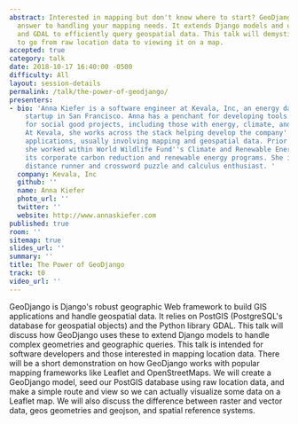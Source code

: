 ```yaml
---
abstract: Interested in mapping but don't know where to start? GeoDjango is Django's
  answer to handling your mapping needs. It extends Django models and uses PostGIS
  and GDAL to efficiently query geospatial data. This talk will demystify using GeoDjango
  to go from raw location data to viewing it on a map.
accepted: true
category: talk
date: 2018-10-17 16:40:00 -0500
difficulty: All
layout: session-details
permalink: /talk/the-power-of-geodjango/
presenters:
- bio: 'Anna Kiefer is a software engineer at Kevala, Inc, an energy data and analytics
    startup in San Francisco. Anna has a penchant for developing tools and methodologies
    for social good projects, including those with energy, climate, and health impacts.
    At Kevala, she works across the stack helping develop the company''s Django web
    applications, usually involving mapping and geospatial data. Prior to Kevala,
    she worked within World Wildlife Fund''s Climate and Renewable Energy team growing
    its corporate carbon reduction and renewable energy programs. She is an avid long
    distance runner and crossword puzzle and calculus enthusiast. '
  company: Kevala, Inc
  github: ''
  name: Anna Kiefer
  photo_url: ''
  twitter: ''
  website: http://www.annaskiefer.com
published: true
room: ''
sitemap: true
slides_url: ''
summary: ''
title: The Power of GeoDjango
track: t0
video_url: ''
---
```


GeoDjango is Django's robust geographic Web framework to build GIS applications and handle geospatial data. It relies on PostGIS (PostgreSQL's database for geospatial objects) and the Python library GDAL. This talk will discuss how GeoDjango uses these to extend Django models to handle complex geometries and geographic queries. This talk is intended for software developers and those interested in mapping location data. There will be a short demonstration on how GeoDjango works with popular mapping frameworks like Leaflet and OpenStreetMaps. We will create a GeoDjango model, seed our PostGIS database using raw location data, and make a simple route and view so we can actually visualize some data on a Leaflet map. We will also discuss the difference between raster and vector data, geos geometries and geojson, and spatial reference systems.